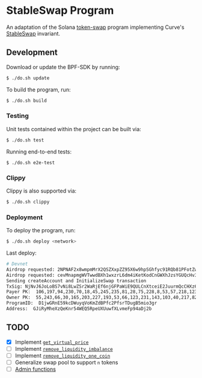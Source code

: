 # StableSwap Program

An adaptation of the Solana [token-swap](https://github.com/solana-labs/solana-program-library/tree/master/token-swap/program) program implementing Curve's [StableSwap](https://www.curve.fi/stableswap-paper.pdf) invariant.

## Development

Download or update the BPF-SDK by running:

```bash
$ ./do.sh update
```

To build the program, run:

```bash
$ ./do.sh build
```

### Testing

Unit tests contained within the project can be built via:

```bash
$ ./do.sh test
```

Running end-to-end tests:

```
$ ./do.sh e2e-test
```

### Clippy

Clippy is also supported via:

```bash
$ ./do.sh clippy
```

### Deployment

To deploy the program, run:
```bash
$ ./do.sh deploy <network>
```

Last deploy:
```bash
# Devnet
Airdrop requested: 2NPNAF2x8wmpmMrX2QSZXxpZZ95X6w9hpSGhfyc91RQb81PFotZwP3YxRXmkkHVknmUkanTYAPcgptECFDCq8yAd
Airdrop requested: cevMnapmgWVTwwdBXh1wxzrL6dm4iKetKodCnGWXhJzsYGUQcHv3sEdvi4Csq2vTxYYgm3dumj47pHmbym89qPN
Sending createAccount and InitializeSwap transaction
TxSig: NjNvJ6JoLoBS7vNi8LwZSr2WaRjEf6njGFPaWiE9QULCnXtceiE2JuurmQcCHXz6eRrbRsLDZEQ663kQedW7PNk
Payer PK:  106,197,94,230,70,18,45,245,235,81,28,75,228,8,53,57,218,123,204,95,222,38,119,165,146,153,9,203,125,92,167,66,127,73,48,196,220,144,153,255,39,97,231,198,16,26,26,23,71,242,194,126,217,157,138,87,1,60,252,124,24,197,88,20
Owner PK:  55,243,66,30,165,203,227,193,53,66,123,231,143,103,40,217,82,21,19,23,59,71,27,116,55,155,58,199,175,216,122,97,234,39,5,111,25,224,110,1,6,149,220,66,47,22,167,160,149,25,128,10,82,92,146,86,85,220,231,108,181,37,210,236
ProgramID:  D1jwGRnE59kcDWuyqVoKmZdBPfc2PfsrTDugB5mio3gr
Address:  GJiRyMheXzQeKnr54WEQ5RpeUXUuwfXLvmeFp94aDj2b
```

## TODO

- [x] Implement [`get_virtual_price`](https://github.com/curvefi/curve-contract/blob/4aa3832a4871b1c5b74af7f130c5b32bdf703af5/contracts/pool-templates/base/SwapTemplateBase.vy#L241)
- [ ] Implement [`remove_liquidity_imbalance`](https://github.com/curvefi/curve-contract/blob/4aa3832a4871b1c5b74af7f130c5b32bdf703af5/contracts/pool-templates/base/SwapTemplateBase.vy#L539)
- [ ] Implement [`remove_liquidity_one_coin`](https://github.com/curvefi/curve-contract/blob/4aa3832a4871b1c5b74af7f130c5b32bdf703af5/contracts/pool-templates/base/SwapTemplateBase.vy#L695)
- [ ] Generalize swap pool to support `n` tokens
- [ ] [Admin functions](https://github.com/curvefi/curve-contract/blob/4aa3832a4871b1c5b74af7f130c5b32bdf703af5/contracts/pool-templates/base/SwapTemplateBase.vy#L732)
